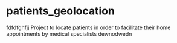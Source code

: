 # patients_geolocation
fdfdfghfjj
Project to locate patients in order to facilitate their home appointments by medical specialists
dewnodwedn
